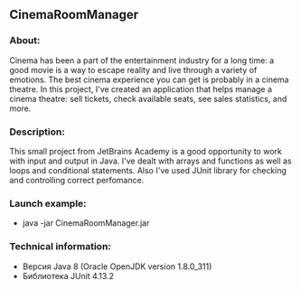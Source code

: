 ## CinemaRoomManager
### About:
Cinema has been a part of the entertainment industry for a long time: a good movie is a way 
to escape reality and live through a variety of emotions. The best cinema experience you can 
get is probably in a cinema theatre. In this project, I've created an application that 
helps manage a cinema theatre: sell tickets, check available seats, see sales statistics, and 
more.
### Description:
This small project from JetBrains Academy is a good opportunity to work with input and output 
in Java. I've dealt with arrays and functions as well as loops and conditional statements. Also
I've used JUnit library for checking and controlling correct perfomance.
### Launch example:
* java -jar CinemaRoomManager.jar
### Technical information:
* Версия Java 8 (Oracle OpenJDK version 1.8.0_311)
* Библиотека JUnit 4.13.2
